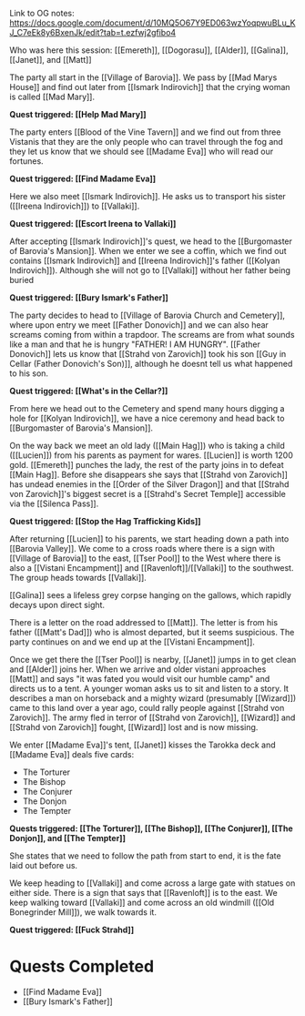 Link to OG notes: https://docs.google.com/document/d/10MQ5O67Y9ED063wzYoqpwuBLu_KJ_C7eEk8y6BxenJk/edit?tab=t.ezfwj2gfibo4

Who was here this session: [[Emereth]], [[Dogorasu]], [[Alder]], [[Galina]], [[Janet]], and [[Matt]]

The party all start in the [[Village of Barovia]]. We pass by [[Mad Marys House]] and find out later from [[Ismark Indirovich]] that the crying woman is called [[Mad Mary]]. 

**Quest triggered: [[Help Mad Mary]]**

The party enters [[Blood of the Vine Tavern]] and we find out from three Vistanis that they are the only people who can travel through the fog and they let us know that we should see [[Madame Eva]] who will read our fortunes. 

**Quest triggered: [[Find Madame Eva]]**

Here we also meet [[Ismark Indirovich]]. He asks us to transport his sister ([[Ireena Indirovich]]) to [[Vallaki]]. 

**Quest triggered: [[Escort Ireena to Vallaki]]**

After accepting [[Ismark Indirovich]]'s quest, we head to the [[Burgomaster of Barovia's Mansion]]. When we enter we see a coffin, which we find out contains [[Ismark Indirovich]] and [[Ireena Indirovich]]'s father ([[Kolyan Indirovich]]). Although she will not go to [[Vallaki]] without her father being buried

**Quest triggered: [[Bury Ismark's Father]]**

The party decides to head to [[Village of Barovia Church and Cemetery]], where upon entry we meet [[Father Donovich]] and we can also hear screams coming from within a trapdoor. The screams are from what sounds like a man and that he is hungry "FATHER! I AM HUNGRY". [[Father Donovich]] lets us know that [[Strahd von Zarovich]] took his son [[Guy in Cellar (Father Donovich's Son)]], although he doesnt tell us what happened to his son. 

**Quest triggered: [[What's in the Cellar?]]**

From here we head out to the Cemetery and spend many hours digging a hole for [[Kolyan Indirovich]], we have a nice ceremony and head back to [[Burgomaster of Barovia's Mansion]].

On the way back we meet an old lady ([[Main Hag]]) who is taking a child ([[Lucien]]) from his parents as payment for wares. [[Lucien]] is worth 1200 gold. [[Emereth]] punches the lady, the rest of the party joins in to defeat [[Main Hag]]. Before she disappears she says that [[Strahd von Zarovich]] has undead enemies in the [[Order of the Silver Dragon]] and that [[Strahd von Zarovich]]'s biggest secret is a [[Strahd's Secret Temple]] accessible via the [[Silenca Pass]]. 

**Quest triggered: [[Stop the Hag Trafficking Kids]]**

After returning [[Lucien]] to his parents, we start heading down a path into [[Barovia Valley]]. We come to a cross roads where there is a sign with [[Village of Barovia]] to the east, [[Tser Pool]] to the West where there is also a [[Vistani Encampment]] and [[Ravenloft]]/[[Vallaki]] to the southwest. The group heads towards [[Vallaki]].

[[Galina]] sees a lifeless grey corpse hanging on the gallows, which rapidly decays upon direct sight. 

There is a letter on the road addressed to [[Matt]]. The letter is from his father ([[Matt's Dad]]) who is almost departed, but it seems suspicious. The party continues on and we end up at the [[Vistani Encampment]]. 

Once we get there the [[Tser Pool]] is nearby, [[Janet]] jumps in to get clean and [[Alder]] joins her. When we arrive and older vistani approaches [[Matt]] and says "it was fated you would visit our humble camp" and directs us to a tent. A younger woman asks us to sit and listen to a story. It describes a man on horseback and a mighty wizard (presumably [[Wizard]]) came to this land over a year ago, could rally people against [[Strahd von Zarovich]]. The army fled in terror of [[Strahd von Zarovich]], [[Wizard]] and [[Strahd von Zarovich]] fought, [[Wizard]] lost and is now missing. 

We enter [[Madame Eva]]'s tent, [[Janet]] kisses the Tarokka deck and [[Madame Eva]] deals five cards:
* The Torturer
* The Bishop
* The Conjurer
* The Donjon
* The Tempter

**Quests triggered: [[The Torturer]], [[The Bishop]], [[The Conjurer]], [[The Donjon]], and [[The Tempter]]**

She states that we need to follow the path from start to end, it is the fate laid out before us. 

We keep heading to [[Vallaki]] and come across a large gate with statues on either side. There is a sign that says that [[Ravenloft]] is to the east. We keep walking toward [[Vallaki]] and come across an old windmill ([[Old Bonegrinder Mill]]), we walk towards it. 

**Quest triggered: [[Fuck Strahd]]**

# Quests Completed
* [[Find Madame Eva]]
* [[Bury Ismark's Father]]
